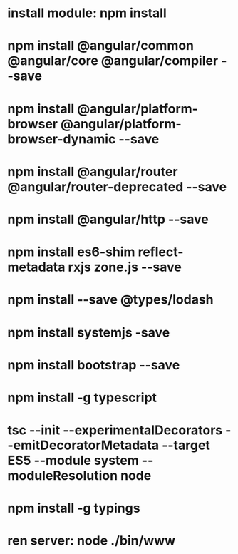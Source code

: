 # install module: npm install

# npm install @angular/common @angular/core @angular/compiler --save

# npm install @angular/platform-browser @angular/platform-browser-dynamic --save

# npm install @angular/router @angular/router-deprecated --save

# npm install @angular/http --save

# npm install es6-shim reflect-metadata rxjs zone.js --save

# npm install --save @types/lodash

# npm install systemjs -save

# npm install bootstrap --save

# npm install -g typescript

# tsc --init --experimentalDecorators --emitDecoratorMetadata --target ES5 --module system --moduleResolution node

# npm install -g typings

# ren server: node ./bin/www
